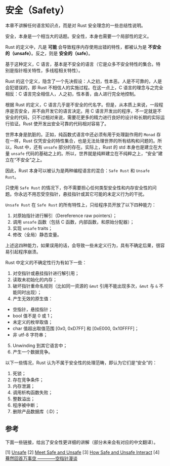 # 安全（Safety）

本章不讲解任何语言知识点，而是对 Rust 安全理念的一些总结性说明。

安全，本身是一个相当大的话题。安全性，本身也需要一个局部性的定义。

Rust 的定义中，凡是 **可能** 会导致程序内存使用出错的特性，都被认为是 **不安全的（unsafe）**。反之，则是 **安全的（safe）**。

基于这种定义，C 语言，基本是不安全的语言（它是众多不安全特性的集合。特别是指针相关特性，多线程相关特性）。

Rust 的这个定义，隐含了一个先决假设：人之初，性本恶。人是不可靠的，人是会犯错误的，即 Rust 不相信人的实施过程。在这一点上，C 语言的理念与之完全相反：C 语言完全相信人，人之初，性本善，由人进行完全地控制。

根据 Rust 的定义，C 语言几乎是不安全的代名字。但是，从本质上来说，一段程序是否安全，并不由开发它的语言决定。用 C 语言开发出的程序，不一定就是不安全的代码，只不过相对来说，需要花更多的精力进行良好的设计和长期的实际运行验证。Rust 使开发出安全可靠的代码相对容易了。

世界本身是肮脏的。正如，纯函数式语言中还必须有用于处理副作用的 `Monad` 存在一样，Rust 仅凭安全的特性集合，也是无法处理世界的所有结构和问题的。所以，Rust 中，还有 `unsafe` 部分的存在。实际上，Rust 的 std 本身也是建立在大量 `unsafe` 代码的基础之上的。所以，世界就是纯粹建立在不纯粹之上，“安全”建立在“不安全”之上。

因此，Rust 本身可以被认为是两种编程语言的混合：`Safe Rust` 和 `Unsafe Rust`。

只使用 `Safe Rust` 的情况下，你不需要担心任何类型安全性和内存安全性的问题。你永远不用忍受空指针，悬挂指针或其它可能的未定义行为的干扰。

`Unsafe Rust` 在 `Safe Rust` 的所有特性上，只给程序员开放了以下四种能力：

1. 对原始指针进行解引（Dereference raw pointers）；
2. 调用 `unsafe` 函数（包括 C 函数，内部函数，和原始分配器）；
3. 实现 `unsafe` traits；
4. 修改（全局）静态变量。

上述这四种能力，如果误用的话，会导致一些未定义行为，具有不确定后果，很容易引起程序崩溃。

Rust 中定义的不确定性行为有如下一些：

1. 对空指针或悬挂指针进行解引用；
2. 读取未初始化的内存；
3. 破坏指针重命名规则（比如同一资源的 `&mut` 引用不能出现多次，`&mut` 与 `&` 不能同时出现）；
4. 产生无效的原生值：
  - 空指针，悬挂指针；
  - bool 值不是 0 或 1；
  - 未定义的枚举取值；
  - char 值超出取值范围 [0x0, 0xD7FF] 和 [0xE000, 0x10FFFF]；
  - 非 utf-8 字符串；
5. Unwinding 到其它语言中；
6. 产生一个数据竞争。

以下一些情况，Rust 认为不属于安全性的处理范畴，即认为它们是“安全”的：

1. 死锁；
2. 存在竞争条件；
3. 内存泄漏；
4. 调用析构函数失败；
5. 整数溢出；
6. 程序被中断；
7. 删除产品数据库（:D）；




## 参考

下面一些链接，给出了安全性更详细的讲解（部分未来会有对应的中文翻译）。

[1] [Unsafe](http://doc.rust-lang.org/book/unsafe.html)
[2] [Meet Safe and Unsafe](http://doc.rust-lang.org/nightly/nomicon/meet-safe-and-unsafe.html)
[3] [How Safe and Unsafe Interact](http://doc.rust-lang.org/nightly/nomicon/safe-unsafe-meaning.html)
[4] [蓦然回首万事空 ————空指针漫谈](http://jimhuang.cn/2015/09/12/%E8%93%A6%E7%84%B6%E5%9B%9E%E9%A6%96%E4%B8%87%E4%BA%8B%E7%A9%BA%20%E2%80%94%E2%80%94%E2%80%94%E2%80%94%E7%A9%BA%E6%8C%87%E9%92%88%E6%BC%AB%E8%B0%88/)



